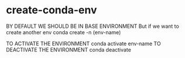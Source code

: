 # create-conda-env

BY DEFAULT WE SHOULD BE IN BASE ENVIRONMENT
But if we want to create another env
conda create -n (env-name)


TO ACTIVATE THE ENVIRONMENT
        conda activate env-name
TO DEACTIVATE THE ENVIRONMENT
        conda deactivate

